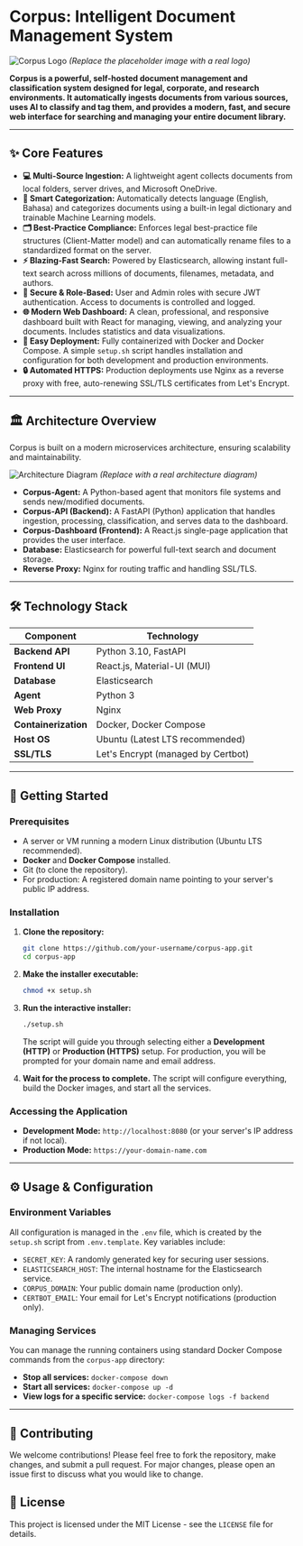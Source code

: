 # Corpus: Intelligent Document Management System

![Corpus Logo](https://placehold.co/600x300/4F46E5/FFFFFF?text=Corpus&font=raleway)
*(Replace the placeholder image with a real logo)*

**Corpus is a powerful, self-hosted document management and classification system designed for legal, corporate, and research environments. It automatically ingests documents from various sources, uses AI to classify and tag them, and provides a modern, fast, and secure web interface for searching and managing your entire document library.**

---

## ✨ Core Features

*   **💻 Multi-Source Ingestion:** A lightweight agent collects documents from local folders, server drives, and Microsoft OneDrive.
*   **🧠 Smart Categorization:** Automatically detects language (English, Bahasa) and categorizes documents using a built-in legal dictionary and trainable Machine Learning models.
*   **🗂️ Best-Practice Compliance:** Enforces legal best-practice file structures (Client-Matter model) and can automatically rename files to a standardized format on the server.
*   **⚡ Blazing-Fast Search:** Powered by Elasticsearch, allowing instant full-text search across millions of documents, filenames, metadata, and authors.
*   **🔐 Secure & Role-Based:** User and Admin roles with secure JWT authentication. Access to documents is controlled and logged.
*   **🌐 Modern Web Dashboard:** A clean, professional, and responsive dashboard built with React for managing, viewing, and analyzing your documents. Includes statistics and data visualizations.
*   **🚀 Easy Deployment:** Fully containerized with Docker and Docker Compose. A simple `setup.sh` script handles installation and configuration for both development and production environments.
*   **🔒 Automated HTTPS:** Production deployments use Nginx as a reverse proxy with free, auto-renewing SSL/TLS certificates from Let's Encrypt.

---

## 🏛️ Architecture Overview

Corpus is built on a modern microservices architecture, ensuring scalability and maintainability.

![Architecture Diagram](https://placehold.co/800x400/FFFFFF/000000?text=Agent+->+API+->+Elasticsearch+<->+Dashboard)
*(Replace with a real architecture diagram)*

*   **Corpus-Agent:** A Python-based agent that monitors file systems and sends new/modified documents.
*   **Corpus-API (Backend):** A FastAPI (Python) application that handles ingestion, processing, classification, and serves data to the dashboard.
*   **Corpus-Dashboard (Frontend):** A React.js single-page application that provides the user interface.
*   **Database:** Elasticsearch for powerful full-text search and document storage.
*   **Reverse Proxy:** Nginx for routing traffic and handling SSL/TLS.

---

## 🛠️ Technology Stack

| Component         | Technology                                           |
| ----------------- | ---------------------------------------------------- |
| **Backend API**   | Python 3.10, FastAPI                                 |
| **Frontend UI**   | React.js, Material-UI (MUI)                          |
| **Database**      | Elasticsearch                                        |
| **Agent**         | Python 3                                             |
| **Web Proxy**     | Nginx                                                |
| **Containerization**| Docker, Docker Compose                             |
| **Host OS**       | Ubuntu (Latest LTS recommended)                      |
| **SSL/TLS**       | Let's Encrypt (managed by Certbot)                   |

---

## 🚀 Getting Started

### Prerequisites

*   A server or VM running a modern Linux distribution (Ubuntu LTS recommended).
*   **Docker** and **Docker Compose** installed.
*   Git (to clone the repository).
*   For production: A registered domain name pointing to your server's public IP address.

### Installation

1.  **Clone the repository:**
    ```bash
    git clone https://github.com/your-username/corpus-app.git
    cd corpus-app
    ```

2.  **Make the installer executable:**
    ```bash
    chmod +x setup.sh
    ```

3.  **Run the interactive installer:**
    ```bash
    ./setup.sh
    ```
    The script will guide you through selecting either a **Development (HTTP)** or **Production (HTTPS)** setup. For production, you will be prompted for your domain name and email address.

4.  **Wait for the process to complete.** The script will configure everything, build the Docker images, and start all the services.

### Accessing the Application

*   **Development Mode:** `http://localhost:8080` (or your server's IP address if not local).
*   **Production Mode:** `https://your-domain-name.com`

---

## ⚙️ Usage & Configuration

### Environment Variables

All configuration is managed in the `.env` file, which is created by the `setup.sh` script from `.env.template`. Key variables include:

*   `SECRET_KEY`: A randomly generated key for securing user sessions.
*   `ELASTICSEARCH_HOST`: The internal hostname for the Elasticsearch service.
*   `CORPUS_DOMAIN`: Your public domain name (production only).
*   `CERTBOT_EMAIL`: Your email for Let's Encrypt notifications (production only).

### Managing Services

You can manage the running containers using standard Docker Compose commands from the `corpus-app` directory:

*   **Stop all services:** `docker-compose down`
*   **Start all services:** `docker-compose up -d`
*   **View logs for a specific service:** `docker-compose logs -f backend`

---

## 🤝 Contributing

We welcome contributions! Please feel free to fork the repository, make changes, and submit a pull request. For major changes, please open an issue first to discuss what you would like to change.

## 📄 License

This project is licensed under the MIT License - see the `LICENSE` file for details.
